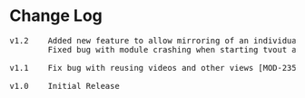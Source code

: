 # Change Log
<pre>
v1.2    Added new feature to allow mirroring of an individual view
        Fixed bug with module crashing when starting tvout a second time

v1.1	Fix bug with reusing videos and other views [MOD-235]

v1.0    Initial Release

